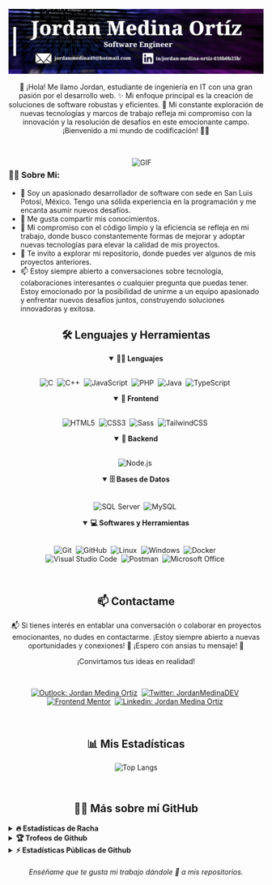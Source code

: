 ![Banner-dark-mode](https://github.com/JordanMedinaOrtiz/JordanMedinaOrtiz/blob/main/assets/portada.png)

<p align="center">👋 ¡Hola! Me llamo Jordan, estudiante de ingeniería en IT con una gran pasión por el desarrollo web. ✨  Mi enfoque principal es la creación de soluciones de software robustas y eficientes. 🚀 Mi constante exploración de nuevas tecnologías y marcos de trabajo refleja mi compromiso con la innovación y la resolución de desafíos en este emocionante campo. ¡Bienvenido a mi mundo de codificación! 👨‍💻</p>

##

<br>

<img align="right" alt="GIF" src="https://media.giphy.com/media/v1.Y2lkPTc5MGI3NjExeGhpZDlzbWplNWp1OHdsbHFnaW5kbWI3eGptbWU2NW0wM3B2eWVlOSZlcD12MV9pbnRlcm5hbF9naWZfYnlfaWQmY3Q9Zw/bGgsc5mWoryfgKBx1u/giphy.gif" width="260px">

### 👨‍💻 Sobre Mi:

- 🧨 Soy un apasionado desarrollador de software con sede en San Luis Potosí, México. Tengo una sólida experiencia en la programación y me encanta asumir nuevos desafíos.
- 📝 Me gusta compartir mis conocimientos.
- 🚀 Mi compromiso con el código limpio y la eficiencia se refleja en mi trabajo, donde busco constantemente formas de mejorar y adoptar nuevas tecnologías para elevar la calidad de mis proyectos.
- 📁 Te invito a explorar mi repositorio, donde puedes ver algunos de mis proyectos anteriores.
- 📫 Estoy siempre abierto a conversaciones sobre tecnología, colaboraciones interesantes o cualquier pregunta que puedas tener. Estoy emocionado por la posibilidad de unirme a un equipo apasionado y enfrentar nuevos desafíos juntos, construyendo soluciones innovadoras y exitosa.

<div align="center">
  <h2 align="center">🛠️ Lenguajes y Herramientas</h2>

  <details open>
    <summary><b>👨‍💻 Lenguajes</b></summary>
    <br>

  ![C](https://img.shields.io/badge/C-00599C?style=for-the-badge&logo=C&logoColor=white)&nbsp;
  ![C++](https://img.shields.io/badge/C++-00599C?style=for-the-badge&logo=C%2B%2B&logoColor=white)&nbsp;
  ![JavaScript](https://img.shields.io/badge/Javascript-F7DF1E.svg?style=for-the-badge&logo=javascript&logoColor=black)&nbsp;
  ![PHP](https://img.shields.io/badge/PHP-777BB4?style=for-the-badge&logo=php&logoColor=white)&nbsp;
  ![Java](https://img.shields.io/badge/Java-f89820?style=for-the-badge&logo=openjdk&logoColor=black)&nbsp;
  ![TypeScript](https://shields.io/badge/TypeScript-3178C6?logo=TypeScript&logoColor=FFF&style=for-the-badge)&nbsp;
  </details>
    
  <details open>
    <summary><b>🎨 Frontend</b></summary>
    <br>
  
  ![HTML5](https://img.shields.io/badge/-HTML5-E34F26?style=for-the-badge&logo=html5&logoColor=white)&nbsp;
  ![CSS3](https://img.shields.io/badge/-CSS3-1572B6?style=for-the-badge&logo=css3)&nbsp;
  ![Sass](https://img.shields.io/badge/-Sass-CC6699?style=for-the-badge&logo=sass&logoColor=white)&nbsp;
  ![TailwindCSS](https://img.shields.io/badge/-Tailwind_CSS-38B2AC?style=for-the-badge&logo=tailwind-css&logoColor=white)&nbsp;
  </details>
  
  <details open>
    <summary><b>🧰 Backend</b></summary>
    <br>

  ![Node.js](https://img.shields.io/badge/node.js-339933.svg?style=for-the-badge&logo=nodedotjs&logoColor=white)&nbsp;
  </details>

<details open>
  <summary><b>🗄️ Bases de Datos</b></summary>
  <br>

  ![SQL Server](https://img.shields.io/badge/-SQL%20Server-CC2927?style=for-the-badge&logo=microsoft-sql-server&logoColor=white)&nbsp;
  ![MySQL](https://img.shields.io/badge/-MySQL-00000F?style=for-the-badge&logo=mysql)&nbsp;
  </details>

  <details open>
    <summary><b>💻 Softwares y Herramientas</b></summary>
    <br>
  
  ![Git](https://img.shields.io/badge/-Git-F05032?style=for-the-badge&logo=git&logoColor=white)&nbsp;
  ![GitHub](https://img.shields.io/badge/-GitHub-181717?style=for-the-badge&logo=github)&nbsp;
  ![Linux](https://img.shields.io/badge/-Linux-FCC624?style=for-the-badge&logo=linux&logoColor=black)&nbsp;
  ![Windows](https://img.shields.io/badge/Windows-0078D6?style=for-the-badge&logo=windows&logoColor=white)&nbsp;
  ![Docker](https://img.shields.io/badge/-Docker-2496ED?style=for-the-badge&logo=docker&logoColor=white)&nbsp;
  <br>
  ![Visual Studio Code](https://img.shields.io/badge/-VSCODE-007ACC?style=for-the-badge&&logo=visual-studio-code&logoColor=white)&nbsp;
  ![Postman](https://img.shields.io/badge/-Postman-FF6C37?style=for-the-badge&logo=postman&logoColor=white)&nbsp;
  ![Microsoft Office](https://img.shields.io/badge/-MS%20Office-D83B01?style=for-the-badge&logo=microsoft-office&logoColor=white)&nbsp;
  </details>
  
</div>

<br>

<h2 align="center">📫 Contactame</h2>

<p align="center"> 📬 Si tienes interés en entablar una conversación o colaborar en proyectos emocionantes, no dudes en contactarme. ¡Estoy siempre abierto a nuevas oportunidades y conexiones! 🚀 ¡Espero con ansias tu mensaje! 👋</p>

<p align="center">¡Convirtamos tus ideas en realidad!</p>
<br />

<div align="center">
  
[![Outlock: Jordan Medina Ortiz](https://img.shields.io/badge/Microsoft_Outlook-0078D4?style=for-the-badge&logo=microsoft-outlook&logoColor=white&link=mailto:jordanmedina49@hotmail.com)](mailto:jordanmedina49@hotmail.com)&nbsp;
[![Twitter: JordanMedinaDEV](https://img.shields.io/badge/Twitter-1DA1F2?style=for-the-badge&logo=twitter&logoColor=white&link=https://twitter.com/JordanMedinaDEV)](https://twitter.com/JordanMedinaDEV)&nbsp;
[![Frontend Mentor](https://img.shields.io/badge/-Frontend%20Mentor-5F3DC4?style=for-the-badge&logo=FrontendMentor&logoColor=white&link=https://www.frontendmentor.io/profile/JordanMedinaOrtiz)](https://www.frontendmentor.io/profile/JordanMedinaOrtiz)&nbsp;
[![Linkedin: Jordan Medina Ortiz](https://img.shields.io/badge/-linkedin-blue?style=for-the-badge&logo=Linkedin&logoColor=white&link=https://www.linkedin.com/in/jordan-medina-ortiz-618b0b25b/)](https://www.linkedin.com/in/jordan-medina-ortiz-618b0b25b/)&nbsp;

</div>

<br>
<h2 align="center">📊 Mis Estadísticas</h2>

<div align = "center">

![Top Langs](https://github-readme-stats-eight-theta.vercel.app/api/top-langs/?username=JordanMedinaOrtiz&layout=compact&langs_count=10&theme=algolia)

</div>
<br>

<h2 align="center">👨‍💻 Más sobre mí GitHub</h2>

<details>
<summary><b>🔥 Estadísticas de Racha</b></summary>
<br>
<p align="center">
<img src="http://github-readme-streak-stats.herokuapp.com?user=JordanMedinaOrtiz&theme=radical&hide_border=true" alt="JordanMedinaOrtiz" width="390"/>
</p>
</details>

<details>
<summary><b>🏆 Trofeos de Github</b></summary>
<br>
<p align="center">
<img src="https://github-profile-trophy.vercel.app/?username=JordanMedinaOrtiz&theme=discord" alt="JordanMedinaOrtiz" />
</p>
</details>


</details>

<details>
<summary><b>⚡ Estadísticas Públicas de Github</b></summary>
<br>
<p align="center">
<img src="https://github-readme-stats.vercel.app/api?username=JordanMedinaOrtiz&show_icons=true&theme=radical&count_private=true" alt="JordanMedinaOrtiz" width="420"/>&nbsp;<img src="https://github-readme-stats.vercel.app/api/top-langs/?username=JordanMedinaOrtiz&layout=compact&theme=radical" alt="JordanMedinaOrtiz" height="165">
</p>
</details>

<h6 align="center">Enséñame que te gusta mi trabajo dándole 🌟 a mis repositorios.</h6>
